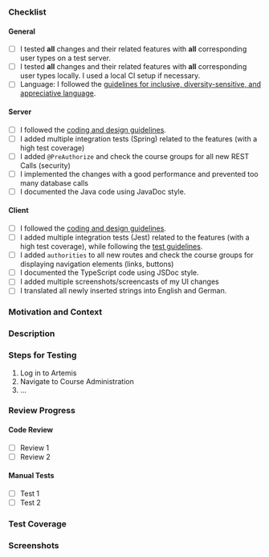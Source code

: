 <!-- Thanks for contributing to Artemis! Before you submit your pull request, please make sure to check the following boxes by putting an x in the [ ] (don't: [x ], [ x], do: [x]) -->
<!-- If your pull request is not ready for review yet, create a draft pull request! -->

### Checklist
#### General
<!-- If testing it locally is acceptable, you may remove the first checkmark. If you are unsure, please test on the test servers -->
- [ ] I tested **all** changes and their related features with **all** corresponding user types on a test server.
- [ ] I tested **all** changes and their related features with **all** corresponding user types locally. I used a local CI setup if necessary.
- [ ] Language: I followed the [guidelines for inclusive, diversity-sensitive, and appreciative language](https://docs.artemis.ase.in.tum.de/dev/guidelines/language-guidelines/).
#### Server
- [ ] I followed the [coding and design guidelines](https://docs.artemis.ase.in.tum.de/dev/guidelines/server/).
- [ ] I added multiple integration tests (Spring) related to the features (with a high test coverage)
- [ ] I added `@PreAuthorize` and check the course groups for all new REST Calls (security)
- [ ] I implemented the changes with a good performance and prevented too many database calls
- [ ] I documented the Java code using JavaDoc style.
#### Client
- [ ] I followed the [coding and design guidelines](https://docs.artemis.ase.in.tum.de/dev/guidelines/client/).
- [ ] I added multiple integration tests (Jest) related to the features (with a high test coverage), while following the [test guidelines](https://docs.artemis.ase.in.tum.de/dev/guidelines/client-testing/).
- [ ] I added `authorities` to all new routes and check the course groups for displaying navigation elements (links, buttons)
- [ ] I documented the TypeScript code using JSDoc style.
- [ ] I added multiple screenshots/screencasts of my UI changes
- [ ] I translated all newly inserted strings into English and German.

### Motivation and Context
<!-- Why is this change required? What problem does it solve? -->
<!-- If it fixes an open issue, please link to the issue here. -->

### Description
<!-- Describe your changes in detail -->

### Steps for Testing
<!-- Please describe in detail how the reviewer can test your changes. -->

1. Log in to Artemis
2. Navigate to Course Administration
3. ...

### Review Progress
<!-- Each Pull Request should be reviewed by at least two other developers. The code as well as the functionality (= manual test) needs to be reviewed. -->
<!-- The reviewer or author check the following boxes depending on what was reviewed or tested. All boxes should be checked before merge. -->
<!-- You can add additional checkboxes if it makes sense to only review parts of the code or functionality. -->
<!-- When changes are pushed, uncheck the affected boxes. (Not all changes require full re-reviews.) -->

#### Code Review
- [ ] Review 1
- [ ] Review 2 
#### Manual Tests
- [ ] Test 1
- [ ] Test 2

### Test Coverage
<!-- Please add the test coverage for all changes files here. You can see this when executing the tests locally (see build.gradle and package.json) or when looking into the corresponding Bamboo build plan -->
<!-- * ExerciseService.java: 85% -->
<!-- * programming-exercise.component.ts 95% -->

### Screenshots
<!-- Add screenshots to demonstrate the changes in the UI. -->
<!-- Create a GIF file from a screen recording in a docker container https://toub.es/2017/09/11/high-quality-gif-with-ffmpeg-and-docker/ -->

